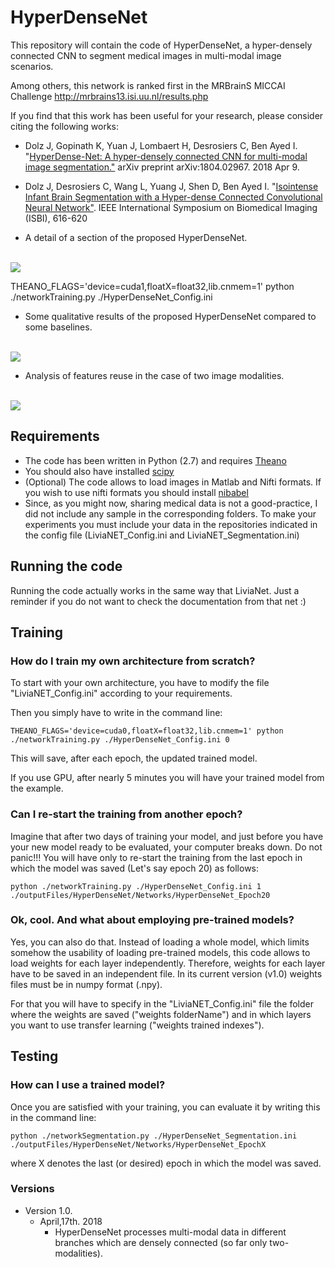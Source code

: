 # HyperDenseNet
This repository will contain the code of HyperDenseNet, a hyper-densely connected CNN to segment medical images in multi-modal image scenarios.

Among others, this network is ranked first in the MRBrainS MICCAI Challenge http://mrbrains13.isi.uu.nl/results.php


If you find that this work has been useful for your research, please consider citing the following works:

- Dolz J, Gopinath K, Yuan J, Lombaert H, Desrosiers C, Ben Ayed I. "[HyperDense-Net: A hyper-densely connected CNN for multi-modal image segmentation."](https://arxiv.org/pdf/1804.02967.pdf) arXiv preprint arXiv:1804.02967. 2018 Apr 9.

- Dolz J, Desrosiers C, Wang L, Yuang J, Shen D, Ben Ayed I. "[Isointense Infant Brain Segmentation with a Hyper-dense Connected Convolutional Neural Network"](https://pdfs.semanticscholar.org/32b9/b7c7b562bd60d6c2c3ce8c0c911a18f21654.pdf). IEEE International Symposium on Biomedical Imaging (ISBI), 616-620

* A detail of a section of the proposed HyperDenseNet.
<br>
<img src="https://github.com/josedolz/HyperDenseNet/blob/master/Images/HyperDenseNet_Module.png"/>
<br>




THEANO_FLAGS='device=cuda1,floatX=float32,lib.cnmem=1' python ./networkTraining.py ./HyperDenseNet_Config.ini


* Some qualitative results of the proposed HyperDenseNet compared to some baselines.
<br>
<img src="https://github.com/josedolz/HyperDenseNet/blob/master/Images/iSEG_Images.png"/>
<br>

* Analysis of features reuse in the case of two image modalities.
<br>
<img src="https://github.com/josedolz/HyperDenseNet/blob/master/Images/WeightsNorm_1_0.png"/>
<br>


## Requirements

- The code has been written in Python (2.7) and requires [Theano](http://deeplearning.net/software/theano/)
- You should also have installed [scipy](https://www.scipy.org/)
- (Optional) The code allows to load images in Matlab and Nifti formats. If you wish to use nifti formats you should install [nibabel](http://nipy.org/nibabel/) 
- Since, as you might now, sharing medical data is not a good-practice, I did not include any sample in the corresponding folders. To make your experiments you must include your data in the repositories indicated in the config file (LiviaNET_Config.ini and LiviaNET_Segmentation.ini)

## Running the code

Running the code actually works in the same way that LiviaNet. Just a reminder if you do not want to check the documentation from that net :)

## Training

### How do I train my own architecture from scratch?

To start with your own architecture, you have to modify the file "LiviaNET_Config.ini" according to your requirements.

Then you simply have to write in the command line:

```
THEANO_FLAGS='device=cuda0,floatX=float32,lib.cnmem=1' python ./networkTraining.py ./HyperDenseNet_Config.ini 0
```

This will save, after each epoch, the updated trained model.

If you use GPU, after nearly 5 minutes you will have your trained model from the example.

### Can I re-start the training from another epoch?

Imagine that after two days of training your model, and just before you have your new model ready to be evaluated, your computer breaks down. Do not panic!!! You will have only to re-start the training from the last epoch in which the model was saved (Let's say epoch 20) as follows:

```
python ./networkTraining.py ./HyperDenseNet_Config.ini 1 ./outputFiles/HyperDenseNet/Networks/HyperDenseNet_Epoch20
```

### Ok, cool. And what about employing pre-trained models?

Yes, you can also do that. Instead of loading a whole model, which limits somehow the usability of loading pre-trained models, this code allows to load weights for each layer independently. Therefore, weights for each layer have to be saved in an independent file. In its current version (v1.0) weights files must be in numpy format (.npy).

For that you will have to specify in the "LiviaNET_Config.ini" file the folder where the weights are saved ("weights folderName") and in which layers you want to use transfer learning ("weights trained indexes").

## Testing

### How can I use a trained model?

Once you are satisfied with your training, you can evaluate it by writing this in the command line:

```
python ./networkSegmentation.py ./HyperDenseNet_Segmentation.ini ./outputFiles/HyperDenseNet/Networks/HyperDenseNet_EpochX
```
where X denotes the last (or desired) epoch in which the model was saved.

### Versions
- Version 1.0. 
  * April,17th. 2018
    * HyperDenseNet processes multi-modal data in different branches which are densely connected (so far only two-modalities).
    
